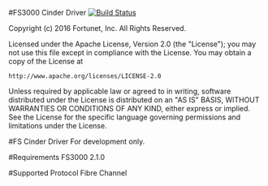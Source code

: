 #FS3000  Cinder Driver
[![Build Status](https://travis-ci.org/fs-openstack/fs-cinder-driver.svg?branch=master)](https://travis-ci.org/fs-openstack/fs-cinder-driver)

Copyright (c) 2016 Fortunet, Inc. All Rights Reserved.

Licensed under the Apache License, Version 2.0 (the "License"); you may
not use this file except in compliance with the License. You may obtain
a copy of the License at

    http://www.apache.org/licenses/LICENSE-2.0

Unless required by applicable law or agreed to in writing, software
distributed under the License is distributed on an "AS IS" BASIS, WITHOUT
WARRANTIES OR CONDITIONS OF ANY KIND, either express or implied. See the
License for the specific language governing permissions and limitations
under the License.

#FS Cinder Driver
For development only.

#Requirements
FS3000 2.1.0

#Supported Protocol
Fibre Channel


